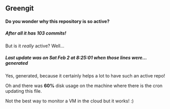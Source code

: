 ## Greengit

#### Do you wonder why this repository is so active?

##### After all it has 103 commits!

But is it *really* active? Well...

##### Last update was on Sat Feb 2 at 8:25:01 when those lines were... generated

Yes, generated, because it certainly helps a lot to have such an active repo!

Oh and there was **60%** disk usage on the machine
where there is the cron updating this file.

Not the best way to monitor a VM in the cloud but it works! :)
